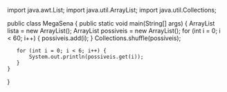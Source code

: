 import java.awt.List;
import java.util.ArrayList;
import java.util.Collections;

public class MegaSena {
   public static void main(String[] args) {
	   ArrayList lista = new ArrayList();
       ArrayList<Integer> possiveis = new ArrayList<Integer>();
       for (int i = 0; i < 60; i++) {
           possiveis.add(i);
       }
       Collections.shuffle(possiveis);

       for (int i = 0; i < 6; i++) {
           System.out.println(possiveis.get(i));
       }
    }
}
